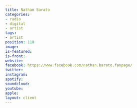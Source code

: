 ```yaml
---
title: Nathan Barato
categories:
- radio
- digital
- artist
tags:
- artist
position: 118
image: 
is-featured: 
is-front: 
website: 
facebook: https://www.facebook.com/nathan.barato.fanpage/
twitter: 
instagram: 
spotify: 
soundcloud: 
youtube: 
apple: 
layout: client
---
```



